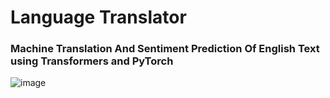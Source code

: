 # Language Translator
### Machine Translation And Sentiment Prediction Of English Text using Transformers and PyTorch


![image](https://user-images.githubusercontent.com/75773763/173249844-ed91676a-051c-4bea-a36c-c364172c1229.png)
